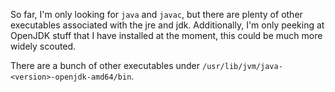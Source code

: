 So far, I'm only looking for `java` and `javac`, but there are plenty of other executables associated with the jre and jdk.
Additionally, I'm only peeking at OpenJDK stuff that I have installed at the moment, this could be much more widely scouted.

There are a bunch of other executables under `/usr/lib/jvm/java-<version>-openjdk-amd64/bin`.
